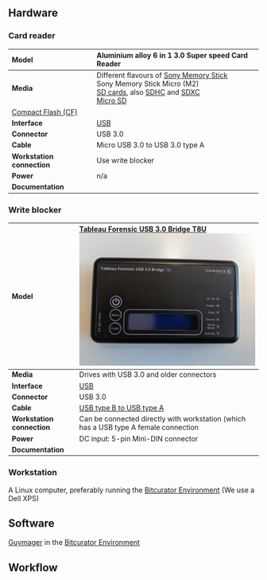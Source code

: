 ## Hardware

### Card reader

|**Model**|Aluminium alloy 6 in 1 3.0 Super speed Card Reader|
|:--|:--|
|**Media**|Different flavours of [Sony Memory Stick](https://www.wikidata.org/wiki/Q733906)<br>Sony Memory Stick Micro (M2)<br>[SD cards](https://www.wikidata.org/wiki/Q466977), also [SDHC](https://www.wikidata.org/wiki/Q877443) and [SDXC](https://www.wikidata.org/wiki/Q17239567)<br>[Micro SD](https://www.wikidata.org/wiki/Q482531)<br>
[Compact Flash (CF)](https://www.wikidata.org/wiki/Q678615)|
|**Interface**|[USB](https://www.wikidata.org/wiki/Q42378)|
|**Connector**|USB 3.0|
|**Cable**|Micro USB 3.0 to USB 3.0 type A|
|**Workstation connection**|Use write blocker|
|**Power**| n/a |
|**Documentation**| |

### Write blocker

|**Model**|[Tableau Forensic USB 3.0 Bridge T8U](https://web.archive.org/web/20180409191526/https://www.guidancesoftware.com/tableau/hardware//t8u) ![blocker](images/blocker.jpg)|
|:--|:--|
|**Media**|Drives with USB 3.0 and older connectors|
|**Interface**|[USB](https://www.wikidata.org/wiki/Q42378)|
|**Connector**|USB 3.0|
|**Cable**|[USB type B to USB type A](https://commons.wikimedia.org/wiki/Category:USB_cables?uselang=nl#/media/File:A-B_Usb_Cable.jpg)|
|**Workstation connection**|Can be connected directly with workstation (which has a USB type A female connection|
|**Power**| DC input: 5-pin Mini-DIN connector|
|**Documentation**| |

### Workstation

A Linux computer, preferably running the [Bitcurator Environment](https://bitcurator.net/) (We use a Dell XPS)

## Software

[Guymager](https://guymager.sourceforge.io/) in the [Bitcurator Environment](https://bitcurator.net/)

## Workflow

